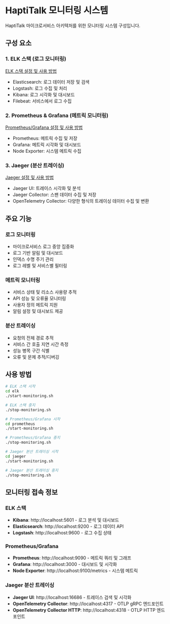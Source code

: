 # HaptiTalk 모니터링 시스템

HaptiTalk 마이크로서비스 아키텍처를 위한 모니터링 시스템 구성입니다.

## 구성 요소

### 1. ELK 스택 (로그 모니터링)

[ELK 스택 설정 및 사용 방법](./elk/README.md)

- Elasticsearch: 로그 데이터 저장 및 검색
- Logstash: 로그 수집 및 처리
- Kibana: 로그 시각화 및 대시보드
- Filebeat: 서비스에서 로그 수집

### 2. Prometheus & Grafana (메트릭 모니터링)

[Prometheus/Grafana 설정 및 사용 방법](./prometheus/README.md)

- Prometheus: 메트릭 수집 및 저장
- Grafana: 메트릭 시각화 및 대시보드
- Node Exporter: 시스템 메트릭 수집

### 3. Jaeger (분산 트레이싱)

[Jaeger 설정 및 사용 방법](./jaeger/README.md)

- Jaeger UI: 트레이스 시각화 및 분석
- Jaeger Collector: 스팬 데이터 수집 및 저장
- OpenTelemetry Collector: 다양한 형식의 트레이싱 데이터 수집 및 변환

## 주요 기능

### 로그 모니터링
- 마이크로서비스 로그 중앙 집중화
- 로그 기반 알림 및 대시보드
- 인덱스 수명 주기 관리
- 로그 레벨 및 서비스별 필터링

### 메트릭 모니터링
- 서비스 상태 및 리소스 사용량 추적
- API 성능 및 오류율 모니터링
- 사용자 정의 메트릭 지원
- 알림 설정 및 대시보드 제공

### 분산 트레이싱
- 요청의 전체 경로 추적
- 서비스 간 호출 지연 시간 측정
- 성능 병목 구간 식별
- 오류 및 문제 추적/디버깅

## 사용 방법

```bash
# ELK 스택 시작
cd elk
./start-monitoring.sh

# ELK 스택 중지
./stop-monitoring.sh

# Prometheus/Grafana 시작
cd prometheus
./start-monitoring.sh

# Prometheus/Grafana 중지
./stop-monitoring.sh

# Jaeger 분산 트레이싱 시작
cd jaeger
./start-monitoring.sh

# Jaeger 분산 트레이싱 중지
./stop-monitoring.sh
```

## 모니터링 접속 정보

### ELK 스택
- **Kibana**: http://localhost:5601 - 로그 분석 및 대시보드
- **Elasticsearch**: http://localhost:9200 - 로그 데이터 API
- **Logstash**: http://localhost:9600 - 로그 수집 상태

### Prometheus/Grafana
- **Prometheus**: http://localhost:9090 - 메트릭 쿼리 및 그래프
- **Grafana**: http://localhost:3000 - 대시보드 및 시각화
- **Node Exporter**: http://localhost:9100/metrics - 시스템 메트릭

### Jaeger 분산 트레이싱
- **Jaeger UI**: http://localhost:16686 - 트레이스 검색 및 시각화
- **OpenTelemetry Collector**: http://localhost:4317 - OTLP gRPC 엔드포인트
- **OpenTelemetry Collector HTTP**: http://localhost:4318 - OTLP HTTP 엔드포인트 